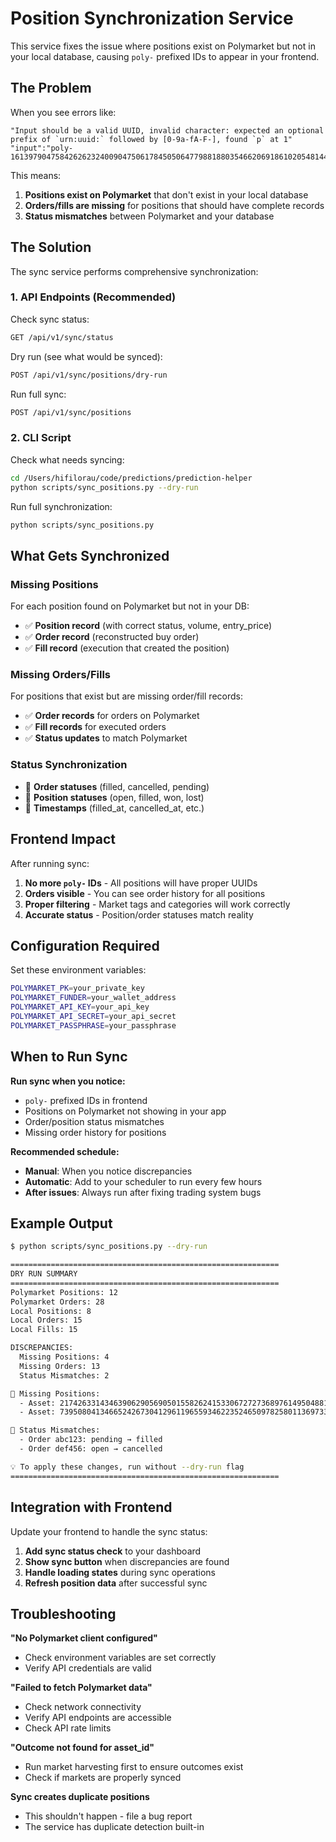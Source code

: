# Position Synchronization Service

This service fixes the issue where positions exist on Polymarket but not in your local database, causing `poly-` prefixed IDs to appear in your frontend.

## The Problem

When you see errors like:
```
"Input should be a valid UUID, invalid character: expected an optional prefix of `urn:uuid:` followed by [0-9a-fA-F-], found `p` at 1"
"input":"poly-16139790475842626232400904750617845050647798818803546620691861020548144678738"
```

This means:
1. **Positions exist on Polymarket** that don't exist in your local database
2. **Orders/fills are missing** for positions that should have complete records
3. **Status mismatches** between Polymarket and your database

## The Solution

The sync service performs comprehensive synchronization:

### 1. **API Endpoints** (Recommended)

Check sync status:
```bash
GET /api/v1/sync/status
```

Dry run (see what would be synced):
```bash
POST /api/v1/sync/positions/dry-run
```

Run full sync:
```bash
POST /api/v1/sync/positions
```

### 2. **CLI Script**

Check what needs syncing:
```bash
cd /Users/hifilorau/code/predictions/prediction-helper
python scripts/sync_positions.py --dry-run
```

Run full synchronization:
```bash
python scripts/sync_positions.py
```

## What Gets Synchronized

### Missing Positions
For each position found on Polymarket but not in your DB:
- ✅ **Position record** (with correct status, volume, entry_price)
- ✅ **Order record** (reconstructed buy order)  
- ✅ **Fill record** (execution that created the position)

### Missing Orders/Fills
For positions that exist but are missing order/fill records:
- ✅ **Order records** for orders on Polymarket
- ✅ **Fill records** for executed orders
- ✅ **Status updates** to match Polymarket

### Status Synchronization
- 🔄 **Order statuses** (filled, cancelled, pending)
- 🔄 **Position statuses** (open, filled, won, lost)
- 🔄 **Timestamps** (filled_at, cancelled_at, etc.)

## Frontend Impact

After running sync:
1. **No more `poly-` IDs** - All positions will have proper UUIDs
2. **Orders visible** - You can see order history for all positions  
3. **Proper filtering** - Market tags and categories will work correctly
4. **Accurate status** - Position/order statuses match reality

## Configuration Required

Set these environment variables:
```bash
POLYMARKET_PK=your_private_key
POLYMARKET_FUNDER=your_wallet_address  
POLYMARKET_API_KEY=your_api_key
POLYMARKET_API_SECRET=your_api_secret
POLYMARKET_PASSPHRASE=your_passphrase
```

## When to Run Sync

**Run sync when you notice:**
- `poly-` prefixed IDs in frontend
- Positions on Polymarket not showing in your app
- Order/position status mismatches
- Missing order history for positions

**Recommended schedule:**
- **Manual**: When you notice discrepancies
- **Automatic**: Add to your scheduler to run every few hours
- **After issues**: Always run after fixing trading system bugs

## Example Output

```bash
$ python scripts/sync_positions.py --dry-run

============================================================
DRY RUN SUMMARY  
============================================================
Polymarket Positions: 12
Polymarket Orders: 28
Local Positions: 8
Local Orders: 15
Local Fills: 15

DISCREPANCIES:
  Missing Positions: 4
  Missing Orders: 13
  Status Mismatches: 2

📍 Missing Positions:
  - Asset: 21742633143463906290569050155826241533067272736897614950488156847949938836455, Size: 100.0, Avg Price: 0.52
  - Asset: 73950804134665242673041296119655934622352465097825801136973311884464082736268, Size: 50.0, Avg Price: 0.73

🔄 Status Mismatches:
  - Order abc123: pending → filled
  - Order def456: open → cancelled

💡 To apply these changes, run without --dry-run flag
============================================================
```

## Integration with Frontend

Update your frontend to handle the sync status:

1. **Add sync status check** to your dashboard
2. **Show sync button** when discrepancies are found
3. **Handle loading states** during sync operations
4. **Refresh position data** after successful sync

## Troubleshooting

**"No Polymarket client configured"**
- Check environment variables are set correctly
- Verify API credentials are valid

**"Failed to fetch Polymarket data"**  
- Check network connectivity
- Verify API endpoints are accessible
- Check API rate limits

**"Outcome not found for asset_id"**
- Run market harvesting first to ensure outcomes exist
- Check if markets are properly synced

**Sync creates duplicate positions**
- This shouldn't happen - file a bug report
- The service has duplicate detection built-in